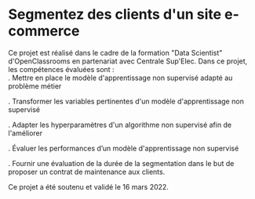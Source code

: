 # Segmentez des clients d'un site e-commerce
Ce projet est réalisé dans le cadre de la formation "Data Scientist" d'OpenClassrooms en partenariat avec Centrale Sup'Elec.  Dans ce projet, les compétences évaluées sont :  
. Mettre en place le modèle d'apprentissage non supervisé adapté au problème métier 

. Transformer les variables pertinentes d'un modèle d'apprentissage non supervisé 

. Adapter les hyperparamètres d'un algorithme non supervisé afin de l'améliorer 

. Évaluer les performances d’un modèle d'apprentissage non supervisé 

. Fournir une évaluation de la durée de la segmentation dans le but de proposer un contrat de maintenance aux clients.  

Ce projet a été soutenu et validé le 16 mars 2022.

